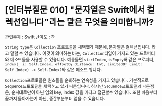 # [인터뷰질문 010] "문자열은 Swift에서 컬렉션입니다"라는 말은 무엇을 의미합니까?

관련주제 : Swift
난이도 : 하

`String type`은 `Collection` 프로토콜을 채택했기 때문에, 문자열은 컬렉션입니다. 라고 말할 수 있습니다. 이것이 의미하는 바는, `Collection`타입이 가지고 있는 프로퍼티와 메소드들을 사용할 수 있습니다. 예를들면 `startIndex`, `isEmpty`와 같은 프로퍼티, `index(_ i: Self.Index, offsetBy distance: Int, limitedBy limit: Self.Index) -> Self.Index?`와 같은 메소드 입니다.

`Collection`프로토콜은 원소들을 순회하는 연속성을 가지고 있습니다. 기본적으로 `Sequence`프로토콜을 채택하고 있기 때문입니다. 하지만 `Sequence`프로토콜과 다른점은, 순서대로만이 아닌 임의 key, index 값을 가지고 접근할수 있습니다. 또한 처음부터 끝까지 돌아가는게 아닌, 중간부분부터 얻을 수 있습니다.
